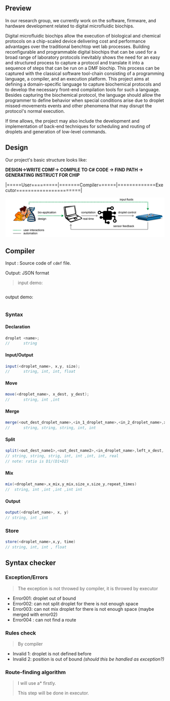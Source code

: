 ## Preview

In our research group, we currently work on the software, firmware, and hardware development related to digital microfluidic biochips. 

Digital microfluidic biochips allow the execution of biological and chemical protocols on a chip-scaled device delivering cost and performance advantages over the traditional benchtop wet lab processes. Building reconfigurable and programmable digital biochips that can be used for a broad range of laboratory protocols inevitably shows the need for an easy and structured process to capture a protocol and translate it into a sequence of steps that can be run on a DMF biochip. This process can be captured with the classical software tool-chain consisting of a programming language, a compiler, and an execution platform. This project aims at defining a domain-specific language to capture biochemical protocols and to develop the necessary front-end compilation tools for such a language. Besides capturing the biochemical protocol, the language should allow the programmer to define behavior when special conditions arise due to droplet missed-movements events and other phenomena that may disrupt the protocol's normal execution. 

If time allows, the project may also include the development and implementation of back-end techniques for scheduling and routing of droplets and generation of low-level commands.



## Design

Our project's basic structure looks like: 

**DESIGN->WRITE  CDMF-> COMPILE TO C# CODE -> FIND PATH -> GENERATING INSTRUCT FOR CHIP**

|=====User=========|=======Compiler======|=============Executor======================|



<img src="https://raw.githubusercontent.com/gggdttt/ImageBeds/master/img202210282155579.png" alt="image-20220929225512913" style="zoom:67%;" />

##  Compiler

Input : Source code of `cdmf` file.

Output: JSON format 

> input demo:

``` 

```

output demo:

```xml

```

### Syntax 

#### Declaration 

``` java
droplet <name>;
// 		string
```

#### Input/Output

```java
input(<droplet_name>, x,y, size);
//      string, int, int, float
```

#### Move

``` java
move(<droplet_name>, x_dest, y_dest);
//		string, int ,int 
```

#### Merge

```java
merge(<out_dest_droplet_name>,<in_1_droplet_name>,<in_2_droplet_name>,x_dest,y_dest);
// 		string, string, string, int, int 
```

#### Split

```java
split(<out_dest_name1>,<out_dest_name2>,<in_droplet_name>,left_x_dest, left_y_dest, right_x_dest, right_y_dest, ratio);
// string, string, strig, int, int ,int, int, real
// note: ratio is D1/(D1+D2)
```

#### Mix

```java
mix(<droplet_name>,x_mix,y_mix,size_x,size_y,repeat_times)
// 	string, int ,int ,int ,int int
```

#### Output

``` java
output(<droplet_name>, x, y)
// string, int ,int 
```

### Store

```java
store(<droplet_name>,x,y, time)
// string, int, int , float
```

## Syntax checker

### Exception/Errors

> The exception is not throwed by compiler, it is throwed by executor

* Error001: droplet out of bound
* Error002: can not split droplet for there is not enough space
* Error003: can not mix droplet for there is not enough space (maybe merged with error02)
* Error004 : can not find a route

### Rules check

> By compiler

* Invalid 1: droplet is not defined before
* Invalid 2: position is out of bound *(should this be handled as exception?)*



### Route-finding algorithm

> I will use a* firstly.
>
> This step will be done in executor.
